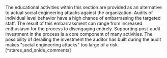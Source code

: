 
The educational activities within this section are provided as an alternative to actual social engineering attacks against the organization. Audits of individual level behavior have a high chance of embarrassing the targeted staff. The result of this embarrassment can range from increased enthusiasm for the process to disengaging entirely. Supporting post-audit investment in the process is a core component of many activities. The possibility of derailing the investment the auditor has built during the audit makes "social engineering attacks" too large of a risk.[^stares_and_snide_comments]

